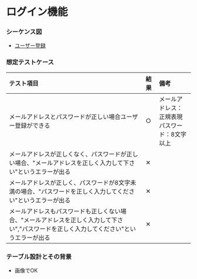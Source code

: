 # ログイン機能


### シーケンス図
- [ユーザー登録](/document/sequence/1_signup.md)


### 想定テストケース
| テスト項目 | 結果 | 備考 |
| :--- | :--- | :--- |
| メールアドレスとパスワードが正しい場合ユーザー登録ができる | ○ | メールアドレス：正規表現<br>パスワード：8文字以上 |
| メールアドレスが正しくなく、パスワードが正しい場合、"メールアドレスを正しく入力して下さい"というエラーが出る| ✕ |  |
| メールアドレスが正しく、パスワードが8文字未満の場合、"パスワードを正しく入力してください"というエラーが出る| ✕ |  |
| メールアドレスもパスワードも正しくない場合、"メールアドレスを正しく入力して下さい","パスワードを正しく入力してください"というエラーが出る| ✕ |  |


### テーブル設計とその背景
- 画像でOK
